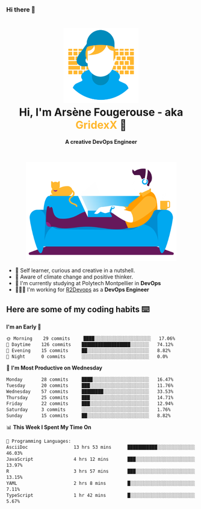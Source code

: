 ### Hi there 👋

<!--
**GridexX/gridexx** is a ✨ _special_ ✨ repository because its `README.md` (this file) appears on your GitHub profile.

Here are some ideas to get you started:

- 🔭 I’m currently working on ...
- 🌱 I’m currently learning ...
- 👯 I’m looking to collaborate on ...
- 🤔 I’m looking for help with ...
- 💬 Ask me about ...
- 📫 How to reach me: ...
- 😄 Pronouns: ...
- ⚡ Fun fact: ...
-->


<!-- Header -->
<h1 align="center">
  <img src="./images/user_profile.png" width="200">
  <br>
  Hi, I'm Arsène Fougerouse - aka <span style="color:#ffb72e">GridexX</span> 👋
</h1>


<p align="center">
  <b>A creative DevOps Engineer </b>
</p>
<br/>
<p align="center">
  <img src="./images/man_couch.png" width="400">
</p>

- 🎨 Self learner, curious and creative in a nutshell. 
- 🌱 Aware of climate change and positive thinker.
- 📕 I'm currently studying at Polytech Montpellier in **DevOps**
- 👨🏻‍💻 I'm working for [R2Devops](https://r2devops.io) as a **DevOps Engineer**


## Here are some of my coding habits ⌨️

<!-- Add a section about tech and Ops stack
  Like this one : https://github.com/Xanthus58#-tech-stack
-->
<!--START_SECTION:waka-->
**I'm an Early 🐤** 

```text
🌞 Morning    29 commits     ████░░░░░░░░░░░░░░░░░░░░░   17.06% 
🌆 Daytime    126 commits    ██████████████████░░░░░░░   74.12% 
🌃 Evening    15 commits     ██░░░░░░░░░░░░░░░░░░░░░░░   8.82% 
🌙 Night      0 commits      ░░░░░░░░░░░░░░░░░░░░░░░░░   0.0%

```
📅 **I'm Most Productive on Wednesday** 

```text
Monday       28 commits     ████░░░░░░░░░░░░░░░░░░░░░   16.47% 
Tuesday      20 commits     ███░░░░░░░░░░░░░░░░░░░░░░   11.76% 
Wednesday    57 commits     ████████░░░░░░░░░░░░░░░░░   33.53% 
Thursday     25 commits     ███░░░░░░░░░░░░░░░░░░░░░░   14.71% 
Friday       22 commits     ███░░░░░░░░░░░░░░░░░░░░░░   12.94% 
Saturday     3 commits      ░░░░░░░░░░░░░░░░░░░░░░░░░   1.76% 
Sunday       15 commits     ██░░░░░░░░░░░░░░░░░░░░░░░   8.82%

```


📊 **This Week I Spent My Time On** 

```text
💬 Programming Languages: 
AsciiDoc                 13 hrs 53 mins      ███████████░░░░░░░░░░░░░░   46.03% 
JavaScript               4 hrs 12 mins       ███░░░░░░░░░░░░░░░░░░░░░░   13.97% 
R                        3 hrs 57 mins       ███░░░░░░░░░░░░░░░░░░░░░░   13.15% 
YAML                     2 hrs 8 mins        █░░░░░░░░░░░░░░░░░░░░░░░░   7.11% 
TypeScript               1 hr 42 mins        █░░░░░░░░░░░░░░░░░░░░░░░░   5.67%

```


<!--END_SECTION:waka-->
